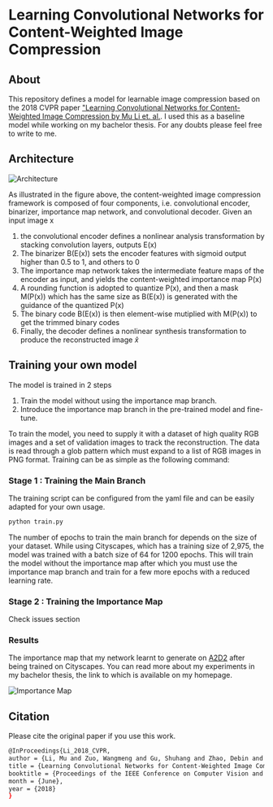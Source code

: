 # Learning Convolutional Networks for Content-Weighted Image Compression

## About

This repository defines a model for learnable image compression based on the 2018 CVPR paper ["Learning Convolutional Networks for Content-Weighted Image Compression by Mu Li et. al.](https://openaccess.thecvf.com/content_cvpr_2018/papers/Li_Learning_Convolutional_Networks_CVPR_2018_paper.pdf). I used this as a baseline model while working on my bachelor thesis. For any doubts please feel free to write to me.

## Architecture

![Architecture](images/cwicarc.png)

As illustrated in the figure above, the content-weighted image compression framework is composed of four components,
i.e. convolutional encoder, binarizer, importance map network, and convolutional decoder. Given an input image x

1. the convolutional encoder defines a nonlinear analysis transformation by stacking convolution layers, outputs E(x)
2. The binarizer B(E(x)) sets the encoder features with sigmoid output higher than 0.5 to 1, and others to 0
3. The importance map network takes the intermediate feature maps of the encoder as input, and yields the content-weighted importance map P(x)
4. A rounding function is adopted to quantize P(x), and then a mask M(P(x)) which has the same size as B(E(x)) is generated with the guidance of the quantized P(x)
5. The binary code B(E(x)) is then element-wise mutiplied with M(P(x)) to get the trimmed binary codes
6. Finally, the decoder defines a nonlinear synthesis transformation to produce the reconstructed image $\hat{x}$

## Training your own model

The model is trained in 2 steps

1. Train the model without using the importance map branch.
2. Introduce the importance map branch in the pre-trained model and fine-tune.

To train the model, you need to supply it with a dataset of high quality RGB images and a set of validation images to track the reconstruction.
The data is read through a glob pattern which must expand to a list of RGB images in PNG format.
Training can be as simple as the following command:

### Stage 1 : Training the Main Branch

The training script can be configured from the yaml file and can be easily adapted for your own usage.

````bash
python train.py
````
The number of epochs to train the main branch for depends on the size of your dataset. While using Cityscapes, which has a training size of 2,975, the model was trained with a batch size of 64 for 1200 epochs. This will train the model without the importance map after which you must use the importance map branch and train for a few more epochs with a reduced learning rate.

### Stage 2 : Training the Importance Map

Check issues section

### Results

The importance map that my network learnt to generate on [A2D2](https://www.a2d2.audi/a2d2/en.html) after being trained on Cityscapes. You can read more about my experiments in my bachelor thesis, the link to which is available on my homepage.

![Importance Map](images/imp_map.png)

## Citation

Please cite the original paper if you use this work.

````bash
@InProceedings{Li_2018_CVPR,
author = {Li, Mu and Zuo, Wangmeng and Gu, Shuhang and Zhao, Debin and Zhang, David},
title = {Learning Convolutional Networks for Content-Weighted Image Compression},
booktitle = {Proceedings of the IEEE Conference on Computer Vision and Pattern Recognition (CVPR)},
month = {June},
year = {2018}
}
````
